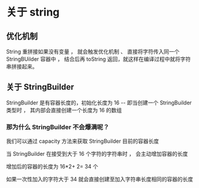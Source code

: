 # 关于 string

## 优化机制

String 重拼接如果没有变量 ， 就会触发优化机制 、 直接将字符传入同一个StringBUilder 容器中 ， 结合后再 toString
返回，就这样在编译过程中就将字符串拼接起来。

## 关于 StringBuilder

StringBuilder 是有容器长度的，初始化长度为 16 -- 即当创建一个 StringBuilder 类型时 ， 其内部会直接创建一个长度为 16 的数组

### 那为什么 StringBuilder 不会爆满呢？

我们可以通过 capacity 方法来获取 StringBuilder 目前的容器长度

当 StringBuilder 在接受到大于 16 个字符的字符串时 ， 会主动增加容器的长度

增加后的容器的长度为 16*2+ 2= 34 个

如果一次性加入的字符大于 34 就会直接创建至加入字符串长度相同的容器的长度



